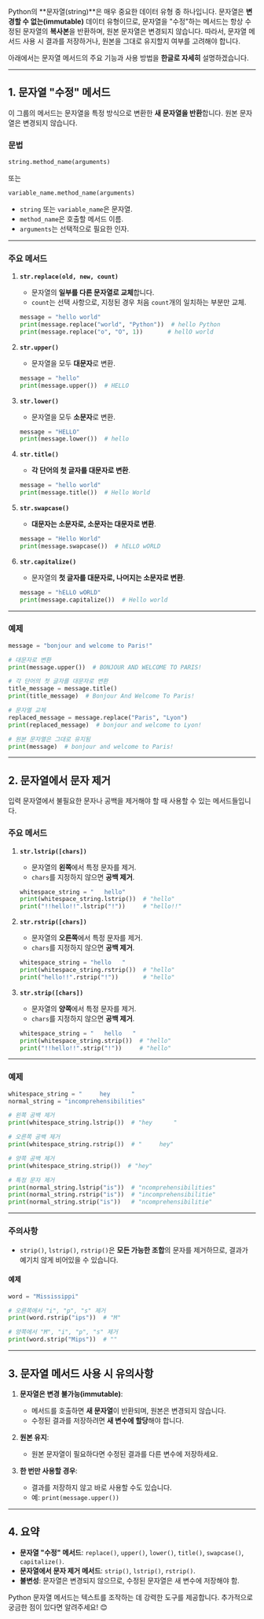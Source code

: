 Python의 **문자열(string)**은 매우 중요한 데이터 유형 중 하나입니다. 문자열은 **변경할 수 없는(immutable)** 데이터 유형이므로, 문자열을 "수정"하는 메서드는 항상 수정된 문자열의 **복사본**을 반환하며, 원본 문자열은 변경되지 않습니다. 따라서, 문자열 메서드 사용 시 결과를 저장하거나, 원본을 그대로 유지할지 여부를 고려해야 합니다.

아래에서는 문자열 메서드의 주요 기능과 사용 방법을 **한글로 자세히** 설명하겠습니다.

---

## **1. 문자열 "수정" 메서드**

이 그룹의 메서드는 문자열을 특정 방식으로 변환한 **새 문자열을 반환**합니다. 원본 문자열은 변경되지 않습니다.

### **문법**
```python
string.method_name(arguments)
```
또는
```python
variable_name.method_name(arguments)
```
- `string` 또는 `variable_name`은 문자열.
- `method_name`은 호출할 메서드 이름.
- `arguments`는 선택적으로 필요한 인자.

---

### **주요 메서드**

1. **`str.replace(old, new, count)`**
   - 문자열의 **일부를 다른 문자열로 교체**합니다.
   - `count`는 선택 사항으로, 지정된 경우 처음 `count`개의 일치하는 부분만 교체.

   ```python
   message = "hello world"
   print(message.replace("world", "Python"))  # hello Python
   print(message.replace("o", "O", 1))       # hellO world
   ```

2. **`str.upper()`**
   - 문자열을 모두 **대문자**로 변환.

   ```python
   message = "hello"
   print(message.upper())  # HELLO
   ```

3. **`str.lower()`**
   - 문자열을 모두 **소문자**로 변환.

   ```python
   message = "HELLO"
   print(message.lower())  # hello
   ```

4. **`str.title()`**
   - **각 단어의 첫 글자를 대문자로 변환**.

   ```python
   message = "hello world"
   print(message.title())  # Hello World
   ```

5. **`str.swapcase()`**
   - **대문자는 소문자로, 소문자는 대문자로 변환**.

   ```python
   message = "Hello World"
   print(message.swapcase())  # hELLO wORLD
   ```

6. **`str.capitalize()`**
   - 문자열의 **첫 글자를 대문자로, 나머지는 소문자로 변환**.

   ```python
   message = "hELLO wORLD"
   print(message.capitalize())  # Hello world
   ```

---

### **예제**
```python
message = "bonjour and welcome to Paris!"

# 대문자로 변환
print(message.upper())  # BONJOUR AND WELCOME TO PARIS!

# 각 단어의 첫 글자를 대문자로 변환
title_message = message.title()
print(title_message)  # Bonjour And Welcome To Paris!

# 문자열 교체
replaced_message = message.replace("Paris", "Lyon")
print(replaced_message)  # bonjour and welcome to Lyon!

# 원본 문자열은 그대로 유지됨
print(message)  # bonjour and welcome to Paris!
```

---

## **2. 문자열에서 문자 제거**

입력 문자열에서 불필요한 문자나 공백을 제거해야 할 때 사용할 수 있는 메서드들입니다.

### **주요 메서드**

1. **`str.lstrip([chars])`**
   - 문자열의 **왼쪽**에서 특정 문자를 제거.
   - `chars`를 지정하지 않으면 **공백 제거**.

   ```python
   whitespace_string = "   hello"
   print(whitespace_string.lstrip())  # "hello"
   print("!!hello!!".lstrip("!"))     # "hello!!"
   ```

2. **`str.rstrip([chars])`**
   - 문자열의 **오른쪽**에서 특정 문자를 제거.
   - `chars`를 지정하지 않으면 **공백 제거**.

   ```python
   whitespace_string = "hello   "
   print(whitespace_string.rstrip())  # "hello"
   print("hello!!".rstrip("!"))       # "hello"
   ```

3. **`str.strip([chars])`**
   - 문자열의 **양쪽**에서 특정 문자를 제거.
   - `chars`를 지정하지 않으면 **공백 제거**.

   ```python
   whitespace_string = "   hello   "
   print(whitespace_string.strip())  # "hello"
   print("!!hello!!".strip("!"))     # "hello"
   ```

---

### **예제**
```python
whitespace_string = "     hey      "
normal_string = "incomprehensibilities"

# 왼쪽 공백 제거
print(whitespace_string.lstrip())  # "hey      "

# 오른쪽 공백 제거
print(whitespace_string.rstrip())  # "     hey"

# 양쪽 공백 제거
print(whitespace_string.strip())  # "hey"

# 특정 문자 제거
print(normal_string.lstrip("is"))  # "ncomprehensibilities"
print(normal_string.rstrip("is"))  # "incomprehensibilitie"
print(normal_string.strip("is"))   # "ncomprehensibilitie"
```

---

### **주의사항**
- `strip()`, `lstrip()`, `rstrip()`은 **모든 가능한 조합**의 문자를 제거하므로, 결과가 예기치 않게 비어있을 수 있습니다.

#### **예제**
```python
word = "Mississippi"

# 오른쪽에서 "i", "p", "s" 제거
print(word.rstrip("ips"))  # "M"

# 양쪽에서 "M", "i", "p", "s" 제거
print(word.strip("Mips"))  # ""
```

---

## **3. 문자열 메서드 사용 시 유의사항**

1. **문자열은 변경 불가능(immutable)**:
   - 메서드를 호출하면 **새 문자열**이 반환되며, 원본은 변경되지 않습니다.
   - 수정된 결과를 저장하려면 **새 변수에 할당**해야 합니다.

2. **원본 유지**:
   - 원본 문자열이 필요하다면 수정된 결과를 다른 변수에 저장하세요.

3. **한 번만 사용할 경우**:
   - 결과를 저장하지 않고 바로 사용할 수도 있습니다.
   - 예: `print(message.upper())`

---

## **4. 요약**

- **문자열 "수정" 메서드**: `replace()`, `upper()`, `lower()`, `title()`, `swapcase()`, `capitalize()`.
- **문자열에서 문자 제거 메서드**: `strip()`, `lstrip()`, `rstrip()`.
- **불변성**: 문자열은 변경되지 않으므로, 수정된 문자열은 새 변수에 저장해야 함.

Python 문자열 메서드는 텍스트를 조작하는 데 강력한 도구를 제공합니다. 추가적으로 궁금한 점이 있다면 알려주세요! 😊